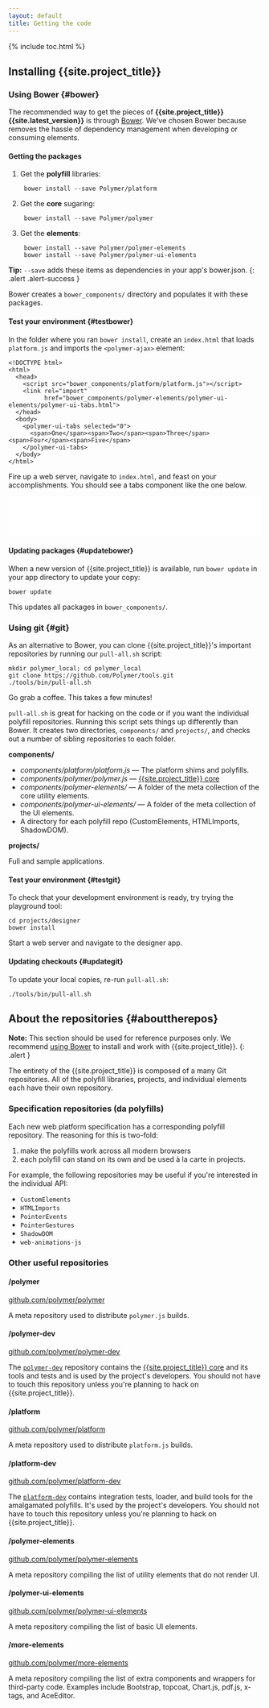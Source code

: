 ```yaml
---
layout: default
title: Getting the code
---
```


{% include toc.html %}

## Installing {{site.project_title}}

### Using Bower {#bower}

The recommended way to get the pieces of **{{site.project_title}} {{site.latest_version}}** is through [Bower](http://bower.io/). We've chosen Bower because removes the hassle of dependency management when developing
or consuming elements.

#### Getting the packages

1. Get the <i class="icon-cogs foundation"></i> <b class="foundation">polyfill</b> libraries:

        bower install --save Polymer/platform

2. Get the <i class="icon-beaker core"></i> <b class="core">core</b> sugaring:

        bower install --save Polymer/polymer

3. Get the <i class="icon-puzzle-piece elements"></i> <b class="elements">elements</b>:

        bower install --save Polymer/polymer-elements
        bower install --save Polymer/polymer-ui-elements

**Tip:** `--save` adds these items as dependencies in your app's bower.json.
{: .alert .alert-success }

Bower creates a `bower_components/` directory and populates it with these packages.

#### Test your environment {#testbower}

In the folder where you ran `bower install`, create an `index.html` that loads `platform.js`
and imports the `<polymer-ajax>` element:

    <!DOCTYPE html>
    <html>
      <head>
        <script src="bower_components/platform/platform.js"></script>
        <link rel="import"
              href="bower_components/polymer-elements/polymer-ui-elements/polymer-ui-tabs.html">
      </head>
      <body>
        <polymer-ui-tabs selected="0">
          <span>One</span><span>Two</span><span>Three</span><span>Four</span><span>Five</span>
        </polymer-ui-tabs>
      </body>
    </html>

Fire up a web server, navigate to `index.html`, and feast on your accomplishments.
You should see a tabs component like the one below.

<iframe src="/components/polymer-ui-tabs/index.html" style="border:none;height:80px;width:100%;"></iframe>

#### Updating packages {#updatebower}

When a new version of {{site.project_title}} is available, run `bower update`
in your app directory to update your copy:

    bower update

This updates all packages in `bower_components/`.

### Using git {#git}

As an alternative to Bower, you can clone {{site.project_title}}'s important repositories
by running our `pull-all.sh` script:

    mkdir polymer_local; cd polymer_local
    git clone https://github.com/Polymer/tools.git
    ./tools/bin/pull-all.sh

<!-- <p class="centered"><a href="/tools/pull-all.sh" target="_blank" class="btn btn-success" alt="Download pull-all.sh" title="Download pull-all.sh"><i class="icon-white icon-download"></i> Download pull-all.sh</a></p>
 -->

Go grab a coffee. This takes a few minutes!

`pull-all.sh` is great for hacking on the code or if you want the individual polyfill repositories.
Running this script sets things up differently than Bower. It creates two directories, `components/` and `projects/`, and checks out a number of sibling repositories to each folder.

**components/**

- *components/platform/platform.js* — The platform shims and polyfills.
- *components/polymer/polymer.js* — [{{site.project_title}} core](polymer.html)
- *components/polymer-elements/* — A folder of the meta collection of the core utility elements.
- *components/polymer-ui-elements/* — A folder of the meta collection of the UI elements.
- A directory for each polyfill repo (CustomElements, HTMLImports, ShadowDOM).

**projects/**

Full and sample applications.

#### Test your environment {#testgit}

To check that your development environment is ready, try trying the playground tool:

    cd projects/designer
    bower install

Start a web server and navigate to the designer app.

#### Updating checkouts {#updategit}

To update your local copies, re-run `pull-all.sh`:

    ./tools/bin/pull-all.sh

## About the repositories {#abouttherepos}

**Note:** This section should be used for reference purposes only. We recommend
[using Bower](#bower) to install and work with {{site.project_title}}.
{: .alert }

The entirety of the {{site.project_title}} is composed of a many Git
repositories. All of the polyfill libraries, projects, and individual elements
each have their own repository.

### Specification repositories (da polyfills)

Each new web platform specification has a corresponding polyfill repository. The
reasoning for this is two-fold:

1. make the polyfills work across all modern browsers
2. each polyfill can stand on its own and be used à la carte in projects.

For example, the following repositories may be useful if you're interested in the individual API:

* `CustomElements`
* `HTMLImports`
* `PointerEvents`
* `PointerGestures`
* `ShadowDOM`
* `web-animations-js`

### Other useful repositories

#### /polymer

[github.com/polymer/polymer](https://github.com/polymer/polymer)

A meta repository used to distribute `polymer.js` builds.

#### /polymer-dev

[github.com/polymer/polymer-dev](https://github.com/polymer/polymer-dev)

The [`polymer-dev`](https://github.com/polymer/polymer-dev) repository contains the
[{{site.project_title}} core](polymer.html) and its tools and tests and is used
by the project's developers. You should not have to touch this repository unless
you're planning to hack on {{site.project_title}}.

#### /platform

[github.com/polymer/platform](https://github.com/polymer/platform)

A meta repository used to distribute `platform.js` builds.

#### /platform-dev

[github.com/polymer/platform-dev](https://github.com/polymer/platform-dev)

The [`platform-dev`](https://github.com/polymer/platform-dev) contains integration tests, loader, and build tools for the amalgamated polyfills. It's used by the project's developers. You should not have to touch this repository unless you're planning to hack on {{site.project_title}}.

#### /polymer-elements

[github.com/polymer/polymer-elements](https://github.com/polymer/polymer-elements)

A meta repository compiling the list of utility elements that do not render UI.

#### /polymer-ui-elements

[github.com/polymer/polymer-ui-elements](https://github.com/polymer/polymer-ui-elements)

A meta repository compiling the list of basic UI elements.

#### /more-elements

[github.com/polymer/more-elements](https://github.com/polymer/more-elements)

A meta repository compiling the list of extra components and wrappers for third-party code. 
Examples include Bootstrap, topcoat, Chart.js, pdf.js, x-tags, and AceEditor.

<!--
#### /toolkit-ui

[github.com/polymer/toolkit-ui](https://github.com/polymer/toolkit-ui)

The [`toolkit-ui`](https://github.com/polymer/toolkit-ui) repository contains examples of
the types of things you can do when writing a [{{site.project_title}} element](/polymer.html).

- **elements/** — `g-*` custom element definitions.
- **workbench/** — demos of the {{site.project_title}}-style elements found in `elements/`.


### /projects

[github.com/polymer/projects](https://github.com/polymer/projects)

The [`projects`](https://github.com/polymer/projects) repository contains
substantial larger apps/demos that we're tinkering with This includes apps like
pica and tools like Sandbox.
-->

